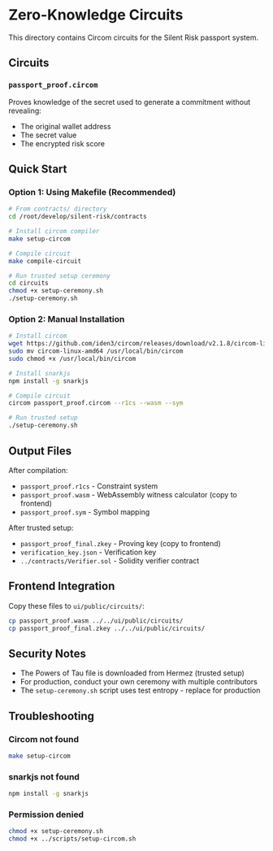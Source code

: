 # Zero-Knowledge Circuits

This directory contains Circom circuits for the Silent Risk passport system.

## Circuits

### `passport_proof.circom`
Proves knowledge of the secret used to generate a commitment without revealing:
- The original wallet address
- The secret value
- The encrypted risk score

## Quick Start

### Option 1: Using Makefile (Recommended)

```bash
# From contracts/ directory
cd /root/develop/silent-risk/contracts

# Install circom compiler
make setup-circom

# Compile circuit
make compile-circuit

# Run trusted setup ceremony
cd circuits
chmod +x setup-ceremony.sh
./setup-ceremony.sh
```

### Option 2: Manual Installation

```bash
# Install circom
wget https://github.com/iden3/circom/releases/download/v2.1.8/circom-linux-amd64
sudo mv circom-linux-amd64 /usr/local/bin/circom
sudo chmod +x /usr/local/bin/circom

# Install snarkjs
npm install -g snarkjs

# Compile circuit
circom passport_proof.circom --r1cs --wasm --sym

# Run trusted setup
./setup-ceremony.sh
```

## Output Files

After compilation:
- `passport_proof.r1cs` - Constraint system
- `passport_proof.wasm` - WebAssembly witness calculator (copy to frontend)
- `passport_proof.sym` - Symbol mapping

After trusted setup:
- `passport_proof_final.zkey` - Proving key (copy to frontend)
- `verification_key.json` - Verification key
- `../contracts/Verifier.sol` - Solidity verifier contract

## Frontend Integration

Copy these files to `ui/public/circuits/`:
```bash
cp passport_proof.wasm ../../ui/public/circuits/
cp passport_proof_final.zkey ../../ui/public/circuits/
```

## Security Notes

- The Powers of Tau file is downloaded from Hermez (trusted setup)
- For production, conduct your own ceremony with multiple contributors
- The `setup-ceremony.sh` script uses test entropy - replace for production

## Troubleshooting

### Circom not found
```bash
make setup-circom
```

### snarkjs not found
```bash
npm install -g snarkjs
```

### Permission denied
```bash
chmod +x setup-ceremony.sh
chmod +x ../scripts/setup-circom.sh
```
